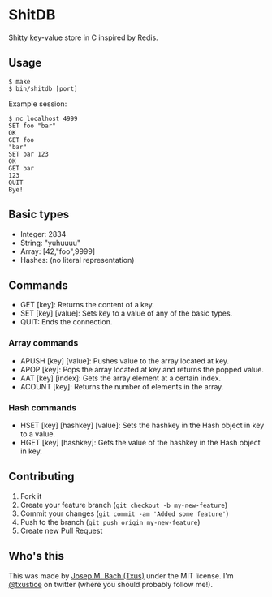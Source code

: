 # ShitDB

Shitty key-value store in C inspired by Redis.

## Usage

    $ make
    $ bin/shitdb [port]

Example session:

    $ nc localhost 4999
    SET foo "bar"
    OK
    GET foo
    "bar"
    SET bar 123
    OK
    GET bar
    123
    QUIT
    Bye!

## Basic types

* Integer: 2834
* String: "yuhuuuu"
* Array: [42,"foo",9999]
* Hashes: (no literal representation)

## Commands

* GET [key]: Returns the content of a key.
* SET [key] [value]: Sets key to a value of any of the basic types.
* QUIT: Ends the connection.

### Array commands

* APUSH [key] [value]: Pushes value to the array located at key.
* APOP [key]: Pops the array located at key and returns the popped value.
* AAT [key] [index]: Gets the array element at a certain index.
* ACOUNT [key]: Returns the number of elements in the array.

### Hash commands

* HSET [key] [hashkey] [value]: Sets the hashkey in the Hash object in key to a value.
* HGET [key] [hashkey]: Gets the value of the hashkey in the Hash object in key.

## Contributing

1. Fork it
2. Create your feature branch (`git checkout -b my-new-feature`)
3. Commit your changes (`git commit -am 'Added some feature'`)
4. Push to the branch (`git push origin my-new-feature`)
5. Create new Pull Request

## Who's this

This was made by [Josep M. Bach (Txus)](http://txustice.me) under the MIT
license. I'm [@txustice](http://twitter.com/txustice) on twitter (where you
should probably follow me!).

